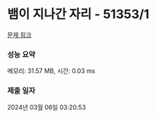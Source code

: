 # 뱀이 지나간 자리 - 51353/1 

[문제 링크](https://level.goorm.io/exam/51353/%EB%B1%80%EC%9D%B4-%EC%A7%80%EB%82%98%EA%B0%84-%EC%9E%90%EB%A6%AC/quiz/1) 

### 성능 요약

메모리: 31.57 MB, 시간: 0.03 ms

### 제출 일자

2024년 03월 06일 03:20:53

